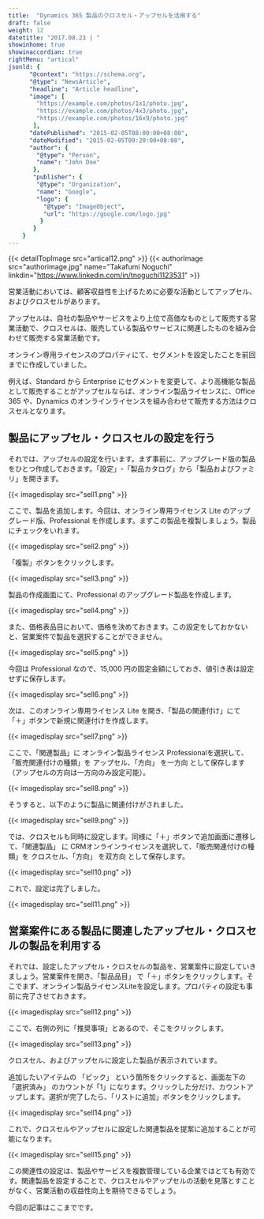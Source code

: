 ```yaml
---
title:  "Dynamics 365 製品のクロスセル・アップセルを活用する"
draft: false
weight: 12
datetitle: "2017.08.23 | "
showinhome: true
showinaccordian: true
rightMenu: "artical"
jsonld: {
      "@context": "https://schema.org",
      "@type": "NewsArticle",
      "headline": "Article headline",
      "image": [
        "https://example.com/photos/1x1/photo.jpg",
        "https://example.com/photos/4x3/photo.jpg",
        "https://example.com/photos/16x9/photo.jpg"
       ],
      "datePublished": "2015-02-05T08:00:00+08:00",
      "dateModified": "2015-02-05T09:20:00+08:00",
      "author": {
        "@type": "Person",
        "name": "John Doe"
       },
       "publisher": {
        "@type": "Organization",
        "name": "Google",
        "logo": {
          "@type": "ImageObject",
          "url": "https://google.com/logo.jpg"
         }
       }
    }
---
```

{{< detailTopImage src="artical12.png" >}}
{{< authorImage src="authorimage.jpg" name="Takafumi Noguchi" linkdin="https://www.linkedin.com/in/tnoguchi1123531" >}}
<!-- Intro  -->
営業活動においては、顧客収益性を上げるために必要な活動としてアップセル、およびクロスセルがあります。

アップセルは、自社の製品やサービスをより上位で高価なものとして販売する営業活動で、クロスセルは、販売している製品やサービスに関連したものを組み合わせて販売する営業活動です。

オンライン専用ライセンスのプロパティにて、セグメントを設定したことを前回までに作成していました。

例えば、Standard から Enterprise にセグメントを変更して、より高機能な製品として販売することがアップセルならば、オンライン製品ライセンスに、Office 365 や、Dynamics のオンラインライセンスを組み合わせて販売する方法はクロスセルとなります。

## 製品にアップセル・クロスセルの設定を行う
それでは、アップセルの設定を行います。まず事前に、アップグレード版の製品をひとつ作成しておきます。「設定」-「製品カタログ」から「製品およびファミリ」を開きます。
<!-- Image= sell1.png -->
{{< imagedisplay src="sell1.png" >}}

ここで、製品を追加します。今回は、オンライン専用ライセンス Lite のアップグレード版、Professional を作成します。まずこの製品を複製しましょう。製品にチェックをいれます。
<!-- Image= sell2.png -->
{{< imagedisplay src="sell2.png" >}}

「複製」ボタンをクリックします。
<!-- Image= sell3.png -->
{{< imagedisplay src="sell3.png" >}}

製品の作成画面にて、Professional のアップグレード製品を作成します。
<!-- Image= sell4.png -->
{{< imagedisplay src="sell4.png" >}}

また、価格表品目において、価格を決めておきます。この設定をしておかないと、営業案件で製品を選択することができません。
<!-- Image= sell5.png -->
{{< imagedisplay src="sell5.png" >}}

今回は Professional なので、15,000 円の固定金額にしておき、値引き表は設定せずに保存します。
<!-- Image= sell6.png -->
{{< imagedisplay src="sell6.png" >}}

次は、このオンライン専用ライセンス Lite を開き、「製品の関連付け」にて「＋」ボタンで新規に関連付けを作成します。
<!-- Image= sell7.png -->
{{< imagedisplay src="sell7.png" >}}

ここで、「関連製品」に オンライン製品ライセンス Professionalを選択して、「販売関連付けの種類」を アップセル、「方向」 を一方向 として保存します（アップセルの方向は一方向のみ設定可能）。
<!-- Image= sell8.png -->
{{< imagedisplay src="sell8.png" >}}

そうすると、以下のように製品に関連付けがされました。
<!-- Image= sell9.png -->
{{< imagedisplay src="sell9.png" >}}

では、クロスセルも同時に設定します。同様に「＋」ボタンで追加画面に遷移して、「関連製品」 に CRMオンラインライセンスを選択して、「販売関連付けの種類」を クロスセル、「方向」 を双方向 として保存します。
<!-- Image= sell10.png -->
{{< imagedisplay src="sell10.png" >}}

これで、設定は完了しました。
<!-- Image= sell11.png -->
{{< imagedisplay src="sell11.png" >}}

##

## 営業案件にある製品に関連したアップセル・クロスセルの製品を利用する
それでは、設定したアップセル・クロスセルの製品を、営業案件に設定していきましょう。営業案件を開き、「製品品目」 で「＋」ボタンをクリックします。そこでまず、オンライン製品ライセンスLiteを設定します。プロパティの設定も事前に完了させておきます。
<!-- Image= sell12.png -->
{{< imagedisplay src="sell12.png" >}}

ここで、右側の列に「推奨事項」とあるので、そこをクリックします。
<!-- Image= sell13.png -->
{{< imagedisplay src="sell13.png" >}}

クロスセル、およびアップセルに設定した製品が表示されています。

追加したいアイテムの 「ピック」 という箇所をクリックすると、画面左下の 「選択済み」 のカウントが「1」になります。クリックした分だけ、カウントアップします。選択が完了したら、「リストに追加」ボタンをクリックします。
<!-- Image= sell14.png -->
{{< imagedisplay src="sell14.png" >}}

これで、クロスセルやアップセルに設定した関連製品を提案に追加することが可能になります。
<!-- Image= sell15.png -->
{{< imagedisplay src="sell15.png" >}}

この関連性の設定は、製品やサービスを複数管理している企業ではとても有効です。関連製品を設定することで、クロスセルやアップセルの活動を見落とすことがなく、営業活動の収益性向上を期待できるでしょう。

今回の記事はここまでです。